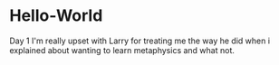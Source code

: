 # Hello-World
Day 1
I'm really upset with Larry for treating me the way he did when i explained about wanting to learn metaphysics and what not.
